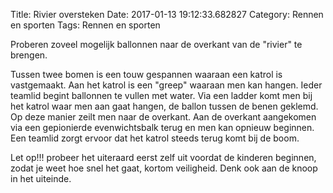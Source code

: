 Title: Rivier oversteken
Date: 2017-01-13 19:12:33.682827
Category: Rennen en sporten
Tags: Rennen en sporten

Proberen zoveel mogelijk ballonnen naar de overkant van de "rivier" te brengen.

Tussen twee bomen is een touw gespannen waaraan een katrol is vastgemaakt. Aan het katrol is een "greep" waaraan men kan hangen. Ieder teamlid begint ballonnen te vullen met water. Via een ladder komt men bij het katrol waar men aan gaat hangen, de ballon tussen de benen geklemd. Op deze manier zeilt men naar de overkant. Aan de overkant aangekomen via een gepionierde evenwichtsbalk terug en men kan opnieuw beginnen. Een teamlid zorgt ervoor dat het katrol steeds terug komt bij de boom.

Let op!!! probeer het uiteraard eerst zelf uit voordat de kinderen beginnen, zodat je weet hoe snel het gaat, kortom veiligheid. Denk ook aan de knoop in het uiteinde.